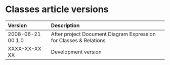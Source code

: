 ﻿Classes article versions
========================

|Version|Description|
| :- | :- |
|2008-06-21 00  1.0|After project Document Diagram Expression for Classes & Relations|
|XXXX-XX-XX XX|Development version|

